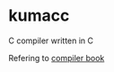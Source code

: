 # kumacc
C compiler written in C

Refering to [compiler book](https://www.sigbus.info/compilerbook)
